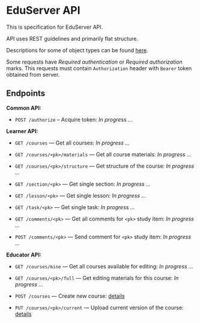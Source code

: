 # EduServer API

This is specification for EduServer API.

API uses REST guidelines and primarily flat structure.

Descriptions for some of object types can be found [here](api/formats.md). 

Some requests have *Required authentication* or *Required authorization* marks. This requests must contain `Authorization`
header with `Bearer` token obtained from server.



## Endpoints

**Common API:**

* `POST /authorize` – Acquire token: *In progress ...*

**Learner API:**

* `GET /courses` — Get all courses: *In progress ...*
* `GET /courses/<pk>/materials` — Get all course materials: *In progress ...*
* `GET /courses/<pk>/structure` — Get structure of the course: *In progress ...*

* `GET /section/<pk>` — Get single section: *In progress ...*
* `GET /lesson/<pk>` — Get single lesson: *In progress ...*
* `GET /task/<pk>` — Get single task: *In progress ...*

* `GET /comments/<pk>` — Get all comments for `<pk>` study item: *In progress ...*
* `POST /comments/<pk>` — Send comment for `<pk>` study item: *In progress ...*

**Educator API:**

* `GET /courses/mine` — Get all courses available for editing: *In progress ...*
* `GET /courses/<pk>/full` — Get editing materials for this course: *In progress ...*

* `POST /courses` — Create new course: [details](api/post_courses.md)
* `PUT /courses/<pk>/current` — Upload current version of the course: [details](api/put_courses_pk_current.md)

